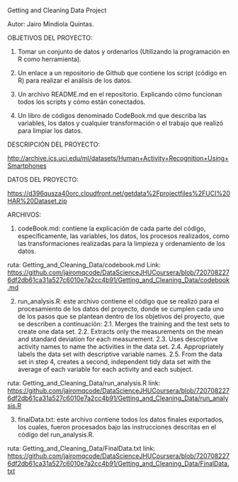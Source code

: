 Getting and Cleaning Data Project

Autor: Jairo Mindiola Quintas.


OBJETIVOS DEL PROYECTO:

1. Tomar un conjunto de datos y ordenarlos (Utilizando la programación en R como herramienta).

2. Un enlace a un repositorio de Github que contiene los script (código en R) para realizar el análisis de los datos.

3. Un archivo README.md en el repositorio. Explicando cómo funcionan todos los scripts y cómo están conectados.

4. Un libro de códigos denominado CodeBook.md que describa las variables, los datos y cualquier transformación o el trabajo que realizó para limpiar los datos.


DESCRIPCIÓN DEL PROYECTO:

http://archive.ics.uci.edu/ml/datasets/Human+Activity+Recognition+Using+Smartphones 

DATOS DEL PROYECTO:

https://d396qusza40orc.cloudfront.net/getdata%2Fprojectfiles%2FUCI%20HAR%20Dataset.zip  


ARCHIVOS:
1. codeBook.md: contiene la explicación de cada parte del código, específicamente, las variables, los datos, los procesos realizados, como las transformaciones realizadas para la limpieza y ordenamiento de los datos.

ruta: Getting_and_Cleaning_Data/codebook.md
Link: https://github.com/jairomqcode/DataScienceJHUCoursera/blob/7207082276df2db61ca31a527c6010e7a2cc4b91/Getting_and_Cleaning_Data/codebook.md

2. run_analysis.R: este archivo contiene el código que se realizó para el procesamiento de los datos del proyecto, donde se cumplen cada uno de los pasos que se plantean dentro de los objetivos del proyecto, que se describen a continuación:
2.1. Merges the training and the test sets to create one data set.
2.2. Extracts only the measurements on the mean and standard deviation for each measurement.
2.3. Uses descriptive activity names to name the activities in the data set.
2.4. Appropriately labels the data set with descriptive variable names.
2.5. From the data set in step 4, creates a second, independent tidy data set with the average of each variable for each activity and each subject.

ruta: Getting_and_Cleaning_Data/run_analysis.R
link: https://github.com/jairomqcode/DataScienceJHUCoursera/blob/7207082276df2db61ca31a527c6010e7a2cc4b91/Getting_and_Cleaning_Data/run_analysis.R

3. finalData.txt: este archivo contiene todos los datos finales exportados, los cuales, fueron procesados bajo las instrucciones descritas en el código del run_analysis.R.

ruta: Getting_and_Cleaning_Data/FinalData.txt
link: https://github.com/jairomqcode/DataScienceJHUCoursera/blob/7207082276df2db61ca31a527c6010e7a2cc4b91/Getting_and_Cleaning_Data/FinalData.txt


